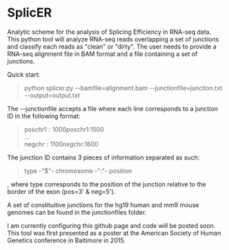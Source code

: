 # SplicER
 Analytic scheme for the analysis of Splicing Efficiency in RNA-seq data. This python tool will analyze RNA-seq reads overlapping a set of junctions and classify each reads as "clean" or "dirty". The user needs to provide a RNA-seq alignment file in BAM format and a file containing a set of junctions.

Quick start: 
> python splicer.py --bamfile=alignment.bam --junctionfile=junction.txt --output=output.txt  
  
The --junctionfile accepts a file where each line corresponds to a junction ID in the following format:
>pos$chr1:1000  
>pos$chr1:1500  
>...  
>neg$chr:1100  
>neg$chr:1600  

The junction ID contains 3 pieces of information separated as such:
>type -"$"- chromosome -":"- position  

, where type corresponds to the position of the junction relative to the border of the exon (pos=3' & neg=5').  

A set of constituitive junctions for the hg19 human and mm9 mouse genomes can be found in the junctionfiles folder.  

 I am currently configuring this github page and code will be posted soon.  
 This tool was first presented as a poster at the American Society of Human Genetics conference in Baltimore in 2015.  
